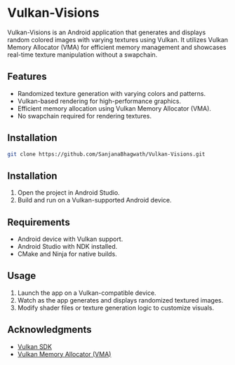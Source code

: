 # Vulkan-Visions

Vulkan-Visions is an Android application that generates and displays random colored images with varying textures using Vulkan. It utilizes Vulkan Memory Allocator (VMA) for efficient memory management and showcases real-time texture manipulation without a swapchain.

## Features
- Randomized texture generation with varying colors and patterns.
- Vulkan-based rendering for high-performance graphics.
- Efficient memory allocation using Vulkan Memory Allocator (VMA).
- No swapchain required for rendering textures.

## Installation
```sh
git clone https://github.com/SanjanaBhagwath/Vulkan-Visions.git
```

## Installation
1. Open the project in Android Studio.
2. Build and run on a Vulkan-supported Android device.

## Requirements
- Android device with Vulkan support.
- Android Studio with NDK installed.
- CMake and Ninja for native builds.

## Usage
1. Launch the app on a Vulkan-compatible device.
2. Watch as the app generates and displays randomized textured images.
3. Modify shader files or texture generation logic to customize visuals.

## Acknowledgments
- [Vulkan SDK](https://vulkan.lunarg.com/sdk/home)
- [Vulkan Memory Allocator (VMA)](https://gpuopen.com/vulkan-memory-allocator/)
